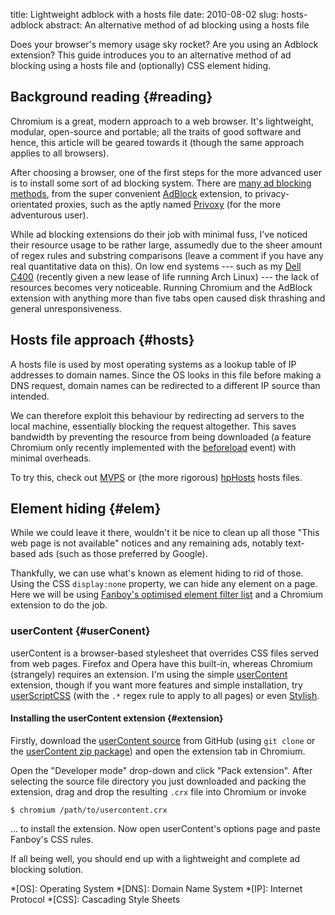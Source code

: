 title: Lightweight adblock with a hosts file
date: 2010-08-02
slug: hosts-adblock
abstract: An alternative method of ad blocking using a hosts file

Does your browser's memory usage sky rocket? Are you using an Adblock extension?
This guide introduces you to an alternative method of ad blocking using a hosts
file and (optionally) CSS element hiding.

Background reading {#reading}
------------------

Chromium is a great, modern approach to a web browser. It's lightweight,
modular, open-source and portable; all the traits of good software and hence,
this article will be geared towards it (though the same approach applies to all
browsers).

After choosing a browser, one of the first steps for the more advanced user is
to install some sort of ad blocking system. There are [many ad blocking
methods][maemo], from the super convenient [AdBlock][] extension, to
privacy-orientated proxies, such as the aptly named [Privoxy][] (for the more
adventurous user).

While ad blocking extensions do their job with minimal fuss, I've noticed their
resource usage to be rather large, assumedly due to the sheer amount of regex
rules and substring comparisons (leave a comment if you have any real
quantitative data on this). On low end systems --- such as my [Dell C400][]
(recently given a new lease of life running Arch Linux) --- the lack of resources
becomes very noticeable. Running Chromium and the AdBlock extension with
anything more than five tabs open caused disk thrashing and general
unresponsiveness.

Hosts file approach {#hosts}
-------------------

A hosts file is used by most operating systems as a lookup table of IP addresses
to domain names. Since the OS looks in this file before making a DNS request,
domain names can be redirected to a different IP source than intended.

We can therefore exploit this behaviour by redirecting ad servers to the local
machine, essentially blocking the request altogether. This saves bandwidth by
preventing the resource from being downloaded (a feature Chromium only recently
implemented with the [beforeload][] event) with minimal overheads.

To try this, check out [MVPS][] or (the more rigorous) [hpHosts][] hosts files.

Element hiding {#elem}
--------------

While we could leave it there, wouldn't it be nice to clean up all those "This
web page is not available" notices and any remaining ads, notably text-based ads
(such as those preferred by Google).

Thankfully, we can use what's known as element hiding to rid of those. Using the
CSS `display:none` property, we can hide any element on a page. Here we will be
using [Fanboy's optimised element filter list][Fanboy] and a Chromium extension
to do the job.

### userContent {#userConent}

userContent is a browser-based stylesheet that overrides CSS files served from
web pages. Firefox and Opera have this built-in, whereas Chromium (strangely)
requires an extension. I'm using the simple [userContent][] extension, though if
you want more features and simple installation, try [userScriptCSS][] (with the
`.*` regex rule to apply to all pages) or even [Stylish][].

#### Installing the userContent extension {#extension}

Firstly, download the [userContent source][userContent] from GitHub (using `git
clone` or the [userContent zip package][userContent src]) and open the extension
tab in Chromium.

Open the "Developer mode" drop-down and click "Pack extension". After selecting
the source file directory you just downloaded and packing the extension, drag
and drop the resulting `.crx` file into Chromium or invoke

    $ chromium /path/to/usercontent.crx

... to install the extension. Now open userContent's options page and paste
Fanboy's CSS rules.

If all being well, you should end up with a lightweight and complete ad blocking
solution.

  [AdBlock]: https://chrome.google.com/extensions/detail/gighmmpiobklfepjocnamgkkbiglidom?hl=en-gb "AdBlock on the Chrome extension gallery"
  [maemo]: http://wiki.maemo.org/Ad_blocking "Ad blocking article on maemo.org"
  [Privoxy]: http://www.privoxy.org/ "Privoxy homepage"
  [Dell C400]: http://www.zdnet.co.uk/reviews/ultraportables/2002/01/28/dell-latitude-c400-10000055/ "Dell C400 review on ZDNet"
  [Fanboy]: http://www.fanboy.co.nz/adblock/opera/ "Fanboy's Adblock lists"
  [userContent]: http://github.com/decklin/usercontent "The userContent extension on GitHub"
  [userScriptCSS]: https://chrome.google.com/extensions/detail/pdfbjinabdohnegjnbfgdgohlhegamnm?hl=en-gb "userScriptCSS on the Chrome extension gallery"
  [Stylish]: https://chrome.google.com/extensions/detail/fjnbnpbmkenffdnngjfgmeleoegfcffe?hl=en-gb "Stylish on the Chrome extension gallery"
  [userContent src]: http://github.com/decklin/usercontent/archives/master "userContent source in Zip (or Tar) archive format"
  [beforeload]: http://code.google.com/p/chromium/issues/detail?id=35897#c63 "Chromium beforeload event on Chromium issue tracker"
  [MVPS]: http://www.mvps.org/winhelp2002/hosts.htm "MVPS hosts file homepage"
  [hpHosts]: http://hosts-file.net/ "hpHosts homepage"

  *[OS]: Operating System
  *[DNS]: Domain Name System
  *[IP]: Internet Protocol
  *[CSS]: Cascading Style Sheets
